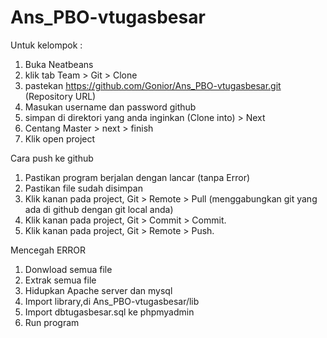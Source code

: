 # Ans_PBO-vtugasbesar
Untuk kelompok : 
1. Buka Neatbeans
2. klik tab Team > Git > Clone
3. pastekan https://github.com/Gonior/Ans_PBO-vtugasbesar.git (Repository URL)
4. Masukan username dan password github
5. simpan di direktori yang anda inginkan (Clone into) > Next
6. Centang Master > next > finish
7. Klik open project

Cara push ke github
1. Pastikan program berjalan dengan lancar (tanpa Error)
2. Pastikan file sudah disimpan
3. Klik kanan pada project, Git > Remote > Pull (menggabungkan git yang ada di github dengan git local anda)
4. Klik kanan pada project, Git > Commit > Commit.
5. Klik kanan pada project, Git > Remote > Push.

Mencegah ERROR 
1. Donwload semua file
2. Extrak semua file
3. Hidupkan Apache server dan mysql
4. Import library,di Ans_PBO-vtugasbesar/lib
4. Import dbtugasbesar.sql ke phpmyadmin
5. Run program



